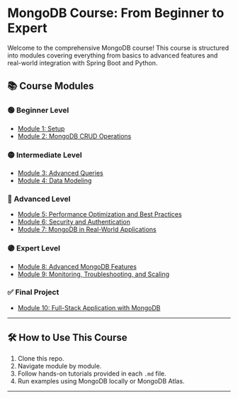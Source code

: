# MongoDB Course: From Beginner to Expert

Welcome to the comprehensive MongoDB course! This course is structured into modules covering everything from basics to advanced features and real-world integration with Spring Boot and Python.

## 📚 Course Modules

### 🟢 Beginner Level

- [Module 1: Setup](setup.md)
- [Module 2: MongoDB CRUD Operations](crud.md)

### 🟡 Intermediate Level

- [Module 3: Advanced Queries](advancequery.md)
- [Module 4: Data Modeling](datamodeling.md)

### 🔵 Advanced Level

- [Module 5: Performance Optimization and Best Practices](performanceoptimization.md)
- [Module 6: Security and Authentication](securityandauthentication.md)
- [Module 7: MongoDB in Real-World Applications](./modules/module7.md)

### 🟣 Expert Level

- [Module 8: Advanced MongoDB Features](./modules/module8.md)
- [Module 9: Monitoring, Troubleshooting, and Scaling](./modules/module9.md)

### ✅ Final Project

- [Module 10: Full-Stack Application with MongoDB](./modules/module10.md)

---

## 🛠 How to Use This Course

1. Clone this repo.
2. Navigate module by module.
3. Follow hands-on tutorials provided in each `.md` file.
4. Run examples using MongoDB locally or MongoDB Atlas.

---
